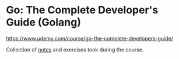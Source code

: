 # Go: The Complete Developer's Guide (Golang)

<https://www.udemy.com/course/go-the-complete-developers-guide/>

Collection of [notes](NOTES.md) and exercises took during the course.